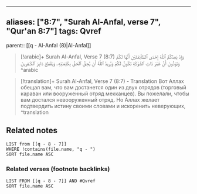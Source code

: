 
---
aliases: ["8:7", "Surah Al-Anfal, verse 7", "Qur'an 8:7"]
tags: Qvref
---

parent:: [[q - Al-Anfal (8)|Al-Anfal]]

> [!arabic]+ Surah Al-Anfal, Verse 7 (8:7)
> <span class="quran-arabic">وَإِذْ يَعِدُكُمُ ٱللَّهُ إِحْدَى ٱلطَّآئِفَتَيْنِ أَنَّهَا لَكُمْ وَتَوَدُّونَ أَنَّ غَيْرَ ذَاتِ ٱلشَّوْكَةِ تَكُونُ لَكُمْ وَيُرِيدُ ٱللَّهُ أَن يُحِقَّ ٱلْحَقَّ بِكَلِمَـٰتِهِۦ وَيَقْطَعَ دَابِرَ ٱلْكَـٰفِرِينَ</span>
^arabic

> [!translation]+ Surah Al-Anfal, Verse 7 (8:7) - Translation
> Вот Аллах обещал вам, что вам достанется один из двух отрядов (торговый караван или вооруженный отряд мекканцев). Вы пожелали, чтобы вам достался невооруженный отряд. Но Аллах желает подтвердить истину своими словами и искоренить неверующих,
^translation



## Related notes
```dataview
LIST from [[q - 8 - 7]]
WHERE !contains(file.name, "q - ")
SORT file.name ASC
```

### Related verses (footnote backlinks)
```dataview
LIST FROM [[q - 8 - 7]] AND #Qvref
SORT file.name ASC
```

